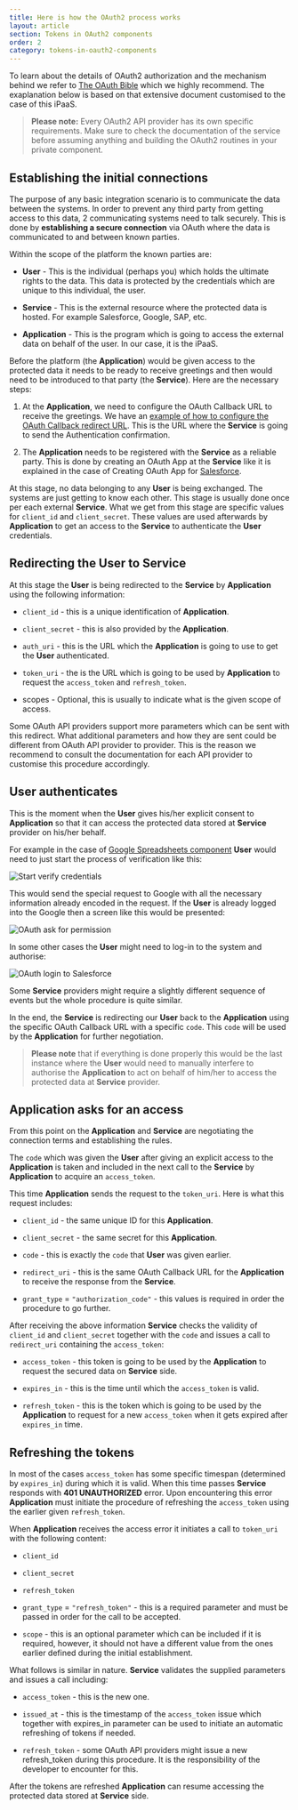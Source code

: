 ```yaml
---
title: Here is how the OAuth2 process works
layout: article
section: Tokens in OAuth2 components
order: 2
category: tokens-in-oauth2-components
---
```


To learn about the details of OAuth2 authorization and the mechanism behind we refer to [The OAuth Bible](http://oauthbible.com/) which we highly recommend. The exaplanation below is based on that extensive document customised to the case of this iPaaS.

>**Please note:** Every OAuth2 API provider has its own specific requirements. Make sure to check the documentation of the service before assuming anything and building the OAuth2 routines in your private component.

## Establishing the initial connections

The purpose of any basic integration scenario is to communicate the data between the systems. In order to prevent any third party from getting access to this data, 2 communicating systems need to talk securely. This is done by **establishing a secure connection** via OAuth where the data is communicated to and between known parties.

Within the scope of the platform the known parties are:

  * **User** - This is the individual (perhaps you) which holds the ultimate rights to the data. This data is protected by the credentials which are unique to this individual, the user.

  * **Service** - This is the external resource where the protected data is hosted. For example Salesforce, Google, SAP, etc.

  * **Application** - This is the program which is going to access the external data on behalf of the user. In our case, it is the iPaaS.

Before the platform (the **Application**) would be given access to the protected data it needs to be ready to receive greetings and then would need to be introduced to that party (the **Service**). Here are the necessary steps:

  1. At the **Application**, we need to configure the OAuth Callback URL to receive the greetings. We have an [example of how to configure the OAuth Callback redirect URL](/guides/oauth-callback-redirect-url). This is the URL where the **Service** is going to send the Authentication confirmation.

  2. The **Application** needs to be registered with the **Service** as a reliable party. This is done by creating an OAuth App at the **Service** like it is explained in the case of Creating OAuth App for [Salesforce](/components/salesforce/index).

At this stage, no data belonging to any **User** is being exchanged. The systems are just getting to know each other. This stage is usually done once per each external **Service**. What we get from this stage are specific values for `client_id` and `client_secret`. These values are used afterwards by **Application** to get an access to the **Service** to authenticate the **User** credentials.

## Redirecting the User to Service

At this stage the **User** is being redirected to the **Service** by **Application** using the following information:

  * `client_id` - this is a unique identification of **Application**.

  * `client_secret` - this is also provided by the **Application**.

  * `auth_uri` - this is the URL which the **Application** is going to use to get the **User** authenticated.

  * `token_uri` - the is the URL which is going to be used by **Application** to request the `access_token` and
   `refresh_token`.

  * scopes - Optional, this is usually to indicate what is the given scope of access.

Some OAuth API providers support more parameters which can be sent with this redirect. What additional parameters and how they are sent could be different from OAuth API provider to provider. This is the reason we recommend to consult the documentation for each API provider to customise this procedure accordingly.

## User authenticates

This is the moment when the **User** gives his/her explicit consent to **Application** so that it can access the protected data stored at **Service** provider on his/her behalf.

For example in the case of [Google Spreadsheets component](/components/gspreadsheet/index) **User** would need to just start the process of verification like this:

![Start verify credentials](/assets/img/references/tokens-in-oauth2-components/start-verify-credentials.png)

This would send the special request to Google with all the necessary information already encoded in the request. If the **User** is already logged into the Google then a screen like this would be presented:

![OAuth ask for permission](/assets/img/references/tokens-in-oauth2-components/oauth-ask-for-permission.png)

In some other cases the **User** might need to log-in to the system and authorise:

![OAuth login to Salesforce](/assets/img/references/tokens-in-oauth2-components/oauth-login-to-salesforce.png)

Some **Service** providers might require a slightly different sequence of events but the whole procedure is quite similar.

In the end, the **Service** is redirecting our **User** back to the **Application** using the specific OAuth Callback URL with a specific `code`. This `code` will be used by the **Application** for further negotiation.

>**Please note** that if everything is done properly this would be the last instance where the **User** would need to manually interfere to authorise the **Application** to act on behalf of him/her to access the protected data at **Service** provider.

## Application asks for an access

From this point on the **Application** and **Service** are negotiating the connection terms and establishing the rules.

The `code` which was given the **User** after giving an explicit access to the **Application** is taken and included in the next call to the **Service** by **Application** to acquire an `access_token`.

This time **Application** sends the request to the `token_uri`. Here is what this request includes:

  * `client_id` - the same unique ID for this **Application**.

  * `client_secret` - the same secret for this **Application**.

  * `code` - this is exactly the `code` that **User** was given earlier.

  * `redirect_uri` - this is the same OAuth Callback URL for the **Application** to receive the response from the **Service**.

  * `grant_type` = `"authorization_code"` - this values is required in order the procedure to go further.

After receiving the above information **Service** checks the validity of `client_id` and `client_secret` together with the `code` and issues a call to `redirect_uri` containing the `access_token`:

  * `access_token` - this token is going to be used by the **Application** to request the secured data on **Service** side.

  * `expires_in` - this is the time until which the `access_token` is valid.

  * `refresh_token` - this is the token which is going to be used by the **Application** to request for a new `access_token` when it gets expired after `expires_in` time.

## Refreshing the tokens

In most of the cases `access_token` has some specific timespan (determined by `expires_in`) during which it is valid. When this time passes **Service** responds with **401 UNAUTHORIZED** error. Upon encountering this error **Application** must initiate the procedure of refreshing the `access_token` using the earlier given `refresh_token`.

When **Application** receives the access error it initiates a call to `token_uri` with the following content:

  * `client_id`

  * `client_secret`

  * `refresh_token`

  * `grant_type` = `"refresh_token"` - this is a required parameter and must be passed in order for the call to be accepted.

  * `scope` - this is an optional parameter which can be included if it is required, however, it should not have a different value from the ones earlier defined during the initial establishment.

What follows is similar in nature. **Service** validates the supplied parameters and issues a call including:

  * `access_token` - this is the new one.

  * `issued_at` - this is the timestamp of the `access_token` issue which together with expires_in parameter can be used to initiate an automatic refreshing of tokens if needed.

  * `refresh_token` - some OAuth API providers might issue a new refresh_token during this procedure. It is the responsibility of the developer to encounter for this.

After the tokens are refreshed **Application** can resume accessing the protected data stored at **Service** side.
